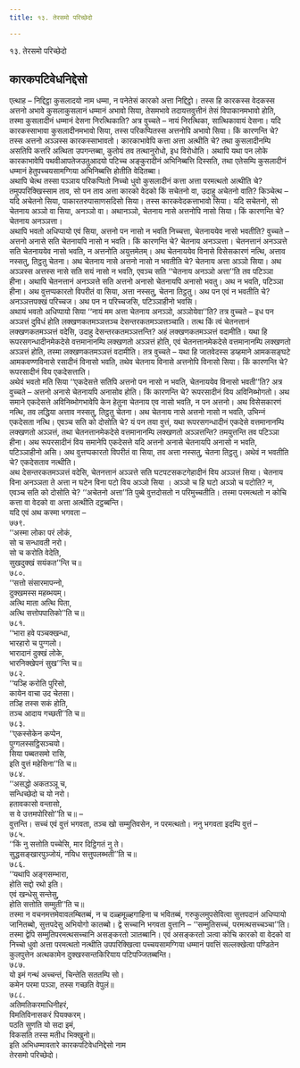 ```yaml
---
title: १३. तेरसमो परिच्छेदो

---
```

१३. तेरसमो परिच्छेदो  


## कारकपटिवेधनिद्देसो

एत्थाह – निद्दिट्ठा कुसलादयो नाम धम्मा, न पनेतेसं कारको अत्ता निद्दिट्ठो। तस्स हि कारकस्स वेदकस्स अत्तनो अभावे कुसलाकुसलानं धम्मानं अभावो सिया, तेसमभावे तदायत्तवुत्तीनं तेसं विपाकानमभावो होति, तस्मा कुसलादीनं धम्मानं देसना निरत्थिकाति? अत्र वुच्‍चते – नायं निरत्थिका, सात्थिकावायं देसना। यदि कारकस्साभावा कुसलादीनमभावो सिया, तस्स परिकप्पितस्स अत्तनोपि अभावो सिया। किं कारणन्ति चे? तस्स अत्तनो अञ्‍ञस्स कारकस्साभावतो। कारकाभावेपि कत्ता अत्ता अत्थीति चे? तथा कुसलादीनम्पि असतिपि कत्तरि अत्थिता उपगन्तब्बा, कुतोयं तव तत्थानुरोधो, इध विरोधोति। अथापि यथा पन लोके कारकाभावेपि पथवीआपतेजउतुआदयो पटिच्‍च अङ्कुरादीनं अभिनिब्बत्ति दिस्सति, तथा एतेसम्पि कुसलादीनं धम्मानं हेतुपच्‍चयसामग्गिया अभिनिब्बत्ति होतीति वेदितब्बा।  
अथापि चेत्थ तस्सा पञ्‍ञाय परिकप्पितो निच्‍चो धुवो कुसलादीनं कत्ता अत्ता परमत्थतो अत्थीति चे? तमुपपरिक्खिस्साम ताव, सो पन ताव अत्ता कारको वेदको किं सचेतनो वा, उदाहु अचेतनो वाति? किञ्‍चेत्थ – यदि अचेतनो सिया, पाकारतरुपासाणसदिसो सिया। तस्स कारकवेदकत्ताभावो सिया। यदि सचेतनो, सो चेतनाय अञ्‍ञो वा सिया, अनञ्‍ञो वा। अथानञ्‍ञो, चेतनाय नासे अत्तनोपि नासो सिया। किं कारणन्ति चे? चेतनाय अनञ्‍ञत्ता।  
अथापि भवतो अधिप्पायो एवं सिया, अत्तनो पन नासो न भवति निच्‍चत्ता, चेतनाययेव नासो भवतीति? वुच्‍चते – अत्तनो अनासे सति चेतनायपि नासो न भवति। किं कारणन्ति चे? चेतनाय अनञ्‍ञत्ता। चेतनत्तानं अनञ्‍ञत्ते सति चेतनाययेव नासो भवति, न अत्तनोति अयुत्तमेतम्। अथ चेतनाययेव विनासे विसेसकारणं नत्थि, अत्ताव नस्सतु, तिट्ठतु चेतना। अथ चेतनाय नासे अत्तनो नासो न भवतीति चे? चेतनाय अत्ता अञ्‍ञो सिया। अथ अञ्‍ञस्स अत्तस्स नासे सति सयं नासो न भवति, एवञ्‍च सति ‘‘चेतनाय अनञ्‍ञो अत्ता’’ति तव पटिञ्‍ञा हीना। अथापि चेतनत्तानं अनञ्‍ञत्ते सति अत्तनो अनासो चेतनायपि अनासो भवतु। अथ न भवति, पटिञ्‍ञा हीना। अथ वुत्तप्पकारतो विपरीतं वा सिया, अत्ता नस्सतु, चेतना तिट्ठतु। अथ पन एवं न भवतीति चे? अनञ्‍ञत्तपक्खं परिच्‍चज। अथ पन न परिच्‍चजसि, पटिञ्‍ञाहीनो भवसि।  
अथायं भवतो अधिप्पायो सिया ‘‘नायं मम अत्ता चेतनाय अनञ्‍ञो, अञ्‍ञोयेवा’’ति? तत्र वुच्‍चते – इध पन अञ्‍ञत्तं दुविधं होति लक्खणकतमञ्‍ञत्तञ्‍च देसन्तरकतमञ्‍ञत्तञ्‍चाति। तत्थ किं त्वं चेतनत्तानं लक्खणकतमञ्‍ञत्तं वदेसि, उदाहु देसन्तरकतमञ्‍ञत्तन्ति? अहं लक्खणकतमञ्‍ञत्तं वदामीति। यथा हि रूपरसगन्धादीनमेकदेसे वत्तमानानम्पि लक्खणतो अञ्‍ञत्तं होति, एवं चेतनत्तानमेकदेसे वत्तमानानम्पि लक्खणतो अञ्‍ञत्तं होति, तस्मा लक्खणकतमञ्‍ञत्तं वदामीति। तत्र वुच्‍चते – यथा हि जातवेदस्स डय्हमाने आमकसङ्घटे आमकवण्णविनासे रसादीनं विनासो भवति, तथेव चेतनाय विनासे अत्तनोपि विनासो सिया। किं कारणन्ति चे? रूपरसादीनं विय एकदेसत्ताति।  
अथेवं भवतो मति सिया ‘‘एकदेसत्ते सतिपि अत्तनो पन नासो न भवति, चेतनाययेव विनासो भवती’’ति? अत्र वुच्‍चते – अत्तनो अनासे चेतनायपि अनासोव होति। किं कारणन्ति चे? रूपरसादीनं विय अविनिब्भोगतो। अथ समाने एकदेसत्ते अविनिब्भोगभावेपि केन हेतुना चेतनाय एव नासो भवति, न पन अत्तनो। अथ विसेसकारणं नत्थि, तव लद्धिया अत्ताव नस्सतु, तिट्ठतु चेतना। अथ चेतनाय नासे अत्तनो नासो न भवति, उभिन्‍नं एकदेसता नत्थि। एवञ्‍च सति को दोसोति चे? यं पन तया वुत्तं, यथा रूपरसगन्धादीनं एकदेसे वत्तमानानम्पि लक्खणतो अञ्‍ञत्तं, तथा चेतनत्तानमेकदेसे वत्तमानानम्पि लक्खणतो अञ्‍ञत्तन्ति? तमयुत्तन्ति तव पटिञ्‍ञा हीना। अथ रूपरसादीनं विय समानेपि एकदेसत्ते यदि अत्तनो अनासे चेतनायपि अनासो न भवति, पटिञ्‍ञाहीनो असि। अथ वुत्तप्पकारतो विपरीतं वा सिया, तव अत्ता नस्सतु, चेतना तिट्ठतु। अथेवं न भवतीति चे? एकदेसताव नत्थीति।  
अथ देसन्तरकतमञ्‍ञत्तं वदेसि, चेतनत्तानं अञ्‍ञत्ते सति घटपटसकटगेहादीनं विय अञ्‍ञत्तं सिया। चेतनाय विना अनञ्‍ञता ते अत्ता न घटेन विना पटो विय अञ्‍ञो सिया । अञ्‍ञो च हि घटो अञ्‍ञो च पटोति? न, एवञ्‍च सति को दोसोति चे? ‘‘अचेतनो अत्ता’’ति पुब्बे वुत्तदोसतो न परिमुच्‍चतीति। तस्मा परमत्थतो न कोचि कत्ता वा वेदको वा अत्ता अत्थीति दट्ठब्बन्ति।  
यदि एवं अथ कस्मा भगवता –  
७७९.  
‘‘अस्मा लोका परं लोकं,  
सो च सन्धावती नरो।  
सो च करोति वेदेति,  
सुखदुक्खं सयंकत’’न्ति च॥  
७८०.  
‘‘सत्तो संसारमापन्‍नो,  
दुक्खमस्स महब्भयम्।  
अत्थि माता अत्थि पिता,  
अत्थि सत्तोपपातिको’’ति च॥  
७८१.  
‘‘भारा हवे पञ्‍चक्खन्धा,  
भारहारो च पुग्गलो।  
भारादानं दुक्खं लोके,  
भारनिक्खेपनं सुख’’न्ति च॥  
७८२.  
‘‘यञ्हि करोति पुरिसो,  
कायेन वाचा उद चेतसा।  
तञ्हि तस्स सकं होति,  
तञ्‍च आदाय गच्छती’’ति च॥  
७८३.  
‘‘एकस्सेकेन कप्पेन,  
पुग्गलस्सट्ठिसञ्‍चयो।  
सिया पब्बतसमो रासि,  
इति वुत्तं महेसिना’’ति च॥  
७८४.  
‘‘असद्धो अकतञ्‍ञू च,  
सन्धिच्छेदो च यो नरो।  
हतावकासो वन्तासो,  
स वे उत्तमपोरिसो’’ति च॥ –  
वुत्तन्ति। सच्‍चं एवं वुत्तं भगवता, तञ्‍च खो सम्मुतिवसेन, न परमत्थतो। ननु भगवता इदम्पि वुत्तं –  
७८५.  
‘‘किं नु सत्तोति पच्‍चेसि, मार दिट्ठिगतं नु ते।  
सुद्धसङ्खारपुञ्‍जोयं, नयिध सत्तुपलब्भती’’ति च॥  
७८६.  
‘‘यथापि अङ्गसम्भारा,  
होति सद्दो रथो इति।  
एवं खन्धेसु सन्तेसु,  
होति सत्तोति सम्मुती’’ति च॥  
तस्मा न वचनमत्तमेवावलम्बितब्बं, न च दळ्हमूळ्हगाहिना च भवितब्बं, गरुकुलमुपसेवित्वा सुत्तपदानं अधिप्पायो जानितब्बो, सुत्तपदेसु अभियोगो कातब्बो। द्वे सच्‍चानि भगवता वुत्तानि – ‘‘सम्मुतिसच्‍चं, परमत्थसच्‍चञ्‍चा’’ति। तस्मा द्वेपि सम्मुतिपरमत्थसच्‍चानि असङ्करतो ञातब्बानि। एवं असङ्करतो ञत्वा कोचि कारको वा वेदको वा निच्‍चो धुवो अत्ता परमत्थतो नत्थीति उपपरिक्खित्वा पच्‍चयसामग्गिया धम्मानं पवत्तिं सल्‍लक्खेत्वा पण्डितेन कुलपुत्तेन अत्थकामेन दुक्खस्सन्तकिरियाय पटिपज्‍जितब्बन्ति।  
७८७.  
यो इमं गन्थं अच्‍चन्तं, चिन्तेति सततम्पि सो।  
कमेन परमा पञ्‍ञा, तस्स गच्छति वेपुलं॥  
७८८.  
अतिमतिकरमाधिनीहरं,  
विमतिविनासकरं पियक्‍करम्।  
पठति सुणति यो सदा इमं,  
विकसति तस्स मतीध भिक्खुनो॥  
इति अभिधम्मावतारे कारकपटिवेधनिद्देसो नाम  
तेरसमो परिच्छेदो।  